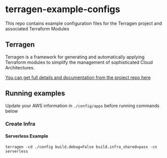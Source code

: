 # terragen-example-configs
This repo contains example configuration files for the Terragen project and associated Terraform Modules

## Terragen

Terragen is a framework for generating and automatically applying Terraform modules to simplify the management of sophisticated Cloud Architectures.

[You can get full details and documentation from the project repo here](https://github.com/hunt3ri/terragen)

## Running examples
Update your AWS information in `./config/apps` before running commands below

### Create Infra
#### Serverless Example
```commandline
terragen -cd ./config build.debug=False build.infra_shared=pass -cn serverless
```

